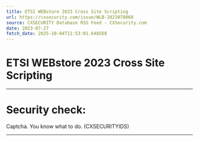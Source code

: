 ```yaml
---
title: ETSI WEBstore 2023 Cross Site Scripting
url: https://cxsecurity.com/issue/WLB-2023070068
source: CXSECURITY Database RSS Feed - CXSecurity.com
date: 2023-07-27
fetch_date: 2025-10-04T11:53:01.648568
---
```


# ETSI WEBstore 2023 Cross Site Scripting

---

# Security check:

Captcha. You know what to do. (CXSECURITYIDS)

---